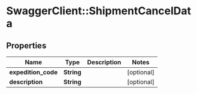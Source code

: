 # SwaggerClient::ShipmentCancelData

## Properties
Name | Type | Description | Notes
------------ | ------------- | ------------- | -------------
**expedition_code** | **String** |  | [optional] 
**description** | **String** |  | [optional] 



